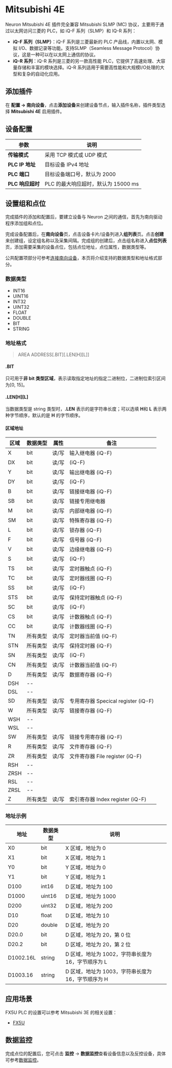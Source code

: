 # Mitsubishi 4E

Neuron Mitsubishi 4E 插件完全兼容 Mitsubishi SLMP (MC) 协议，主要用于通过以太网访问三菱的 PLC，如 iQ-F 系列（SLMP）和 IQ-R 系列：

- **iQ-F 系列（SLMP）**：iQ-F 系列是三菱最新的 PLC 产品线，内置以太网、模拟 I/O、数据记录等功能。支持SLMP（Seamless Message Protocol）协议，这是一种可以在以太网上通信的协议。
- **iQ-R 系列**：iQ-R 系列是三菱的另一款高性能 PLC，它提供了高速处理、大容量存储和丰富的模块选择。iQ-R 系列适用于需要高性能和大规模I/O处理的大型和复杂的自动化应用。

## 添加插件

在 **配置 -> 南向设备**，点击**添加设备**来创建设备节点，输入插件名称，插件类型选择 **Mitsubishi 4E** 启用插件。

## 设备配置

|  参数      | 说明                       |
| -------- | -------------------------- |
| **传输模式** |  采用 TCP 模式或 UDP 模式         |
| **PLC IP 地址** |  目标设备 IPv4 地址         |
| **PLC 端口** | 目标设备端口号，默认为 2000 |
| **PLC 响应超时** | PLC 的最大响应超时，默认为 15000 ms |

## 设置组和点位

完成插件的添加和配置后，要建立设备与 Neuron 之间的通信，首先为南向驱动程序添加组和点位。

完成设备配置后，在**南向设备**页，点击设备卡片/设备列进入**组列表**页。点击**创建**来创建组，设定组名称以及采集间隔。完成组的创建后，点击组名称进入**点位列表**页，添加需要采集的设备点位，包括点位地址，点位属性，数据类型等。

公共配置项部分可参考[连接南向设备](../south-devices.md)，本页将介绍支持的数据类型和地址格式部分。

### 数据类型

* INT16
* UINT16
* INT32
* UINT32
* FLOAT
* DOUBLE
* BIT
* STRING

### 地址格式

> AREA ADDRESS\[.BIT]\[.LEN\[H]\[L]]

#### .BIT

只可用于**非 bit 类型区域**，表示读取指定地址的指定二进制位，二进制位索引区间为[0, 15]。

#### .LEN\[H]\[L]

当数据类型是 string 类型时，**.LEN** 表示的是字符串长度；可以选填 **H**和 **L** 表示两种字节顺序，默认的是 **H** 的字节顺序。

#### 区域地址

| 区域 |数据类型 | 属性  | 备注                           |
| ---- | --------- | ---------- | -------------------------------- |
| X    | bit       | 读/写 | 输入继电器  (iQ-F)             |
| DX   | bit       | 读/写 | (iQ-F)                         |
| Y    | bit       | 读/写 | 输出继电器 (iQ-F)            |
| DY   | bit       | 读/写 | (iQ-F)                         |
| B    | bit       | 读/写 | 链接继电器 (iQ-F)              |
| SB   | bit       | 读/写 | 链接专用继电器               |
| M    | bit       | 读/写 | 内部继电器 (iQ-F)          |
| SM   | bit       | 读/写 | 特殊寄存器 (iQ-F)           |
| L    | bit       | 读/写 | 锁存器 (iQ-F)             |
| F    | bit       | 读/写 | 信号器 (iQ-F)             |
| V    | bit       | 读/写 | 边缘继电器 (iQ-F)              |
| S    | bit       | 读/写 | (iQ-F)                         |
| TS   | bit       | 读/写 | 定时器触点 (iQ-F)           |
| TC   | bit       | 读/写 | 定时器线圈 (iQ-F)              |
| SS   | bit       | 读/写 | (iQ-F)                         |
| STS  | bit       | 读/写 | 保持定时器触点 (iQ-F)    |
| SC   | bit       | 读/写 | (iQ-F)                         |
| CS   | bit       | 读/写 | 计数器触点 (iQ-F)         |
| CC   | bit       | 读/写 | 计数器线圈 (iQ-F)            |
| TN   | 所有类型   | 读/写 | 定时器当前值 (iQ-F)     |
| STN  | 所有类型   | 读/写 | 保持定时器 (iQ-F)         |
| SN   | 所有类型   | 读/写 | (iQ-F)                         |
| CN   | 所有类型   | 读/写 | 计数器当前值  (iQ-F)  |
| D    | 所有类型   | 读/写 | 数据寄存器 (iQ-F)           |
| DSH  | -- |       |                                  |
| DSL  | -- |      |                                  |
| SD   | 所有类型   | 读/写 | 专用寄存器 Specical register (iQ-F)       |
| W    | 所有类型   | 读/写 | 链接寄存器 (iQ-F)           |
| WSH  | -- |      |                                  |
| WSL  | -- |      |                                  |
| SW   | 所有类型   | 读/写 | 链接专用寄存器 (iQ-F)   |
| R    | 所有类型   | 读/写 | 文件寄存器 (iQ-F)           |
| ZR   | 所有类型   | 读/写 | 文件寄存器 File register (iQ-F)           |
| RSH  | -- |  |                                  |
| ZRSH | -- |  |                                  |
| RSL  | -- |  |                                  |
| ZRSL | -- |  |                                  |
| Z    | 所有类型  | 读/写  | 索引寄存器 Index register (iQ-F)          |

### 地址示例

| 地址   | 数据类型 | 说明 |
| ----- | ------- | ----- |
| X0    | bit     | X 区域，地址为 0    |
| X1    | bit     | X 区域，地址为 1    |
| Y0    | bit     | Y 区域，地址为 0    |
| Y1    | bit     | Y 区域，地址为 1    |
| D100  | int16   | D 区域，地址为 100  |
| D1000 | uint16  | D 区域，地址为 1000 |
| D200  | uint32  | D 区域，地址为 200  |
| D10   | float   | D 区域，地址为 10   |
| D20   | double  | D 区域，地址为 20   |
| D20.0 | bit | D 区域，地址为 20，第 0 位|
| D20.2 | bit | D 区域，地址为 20，第 2 位|
| D1002.16L | string  | D 区域，地址为 1002，字符串长度为 16，字节顺序为 L |
| D1003.16 | string  | D 区域，地址为 1003，字符串长度为 16，字节顺序为 H |

## 应用场景

FX5U PLC 的设置可以参考 Mitsubishi 3E 的相关设置：

- [FX5U](../mitsubishi-3e/fx5u.md)

## 数据监控

完成点位的配置后，您可点击 **监控** -> **数据监控**查看设备信息以及反控设备，具体可参考[数据监控](../../../admin/monitoring.md)。

